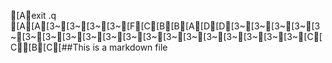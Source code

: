 
[Aexit
.q
[A[A[3~[3~[3~[3~[F[C[B[B[A[D[D[3~[3~[3~[3~[3~[3~[3~[3~[3~[3~[3~[3~[3~[3~[3~[3~[3~[3~[3~[C[C[B[C[##This is a markdown file
